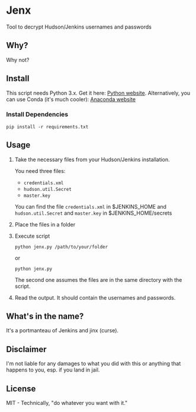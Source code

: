 # Jenx

Tool to decrypt Hudson/Jenkins usernames and passwords

## Why?

Why not?

## Install

This script needs Python 3.x. Get it here: [Python website](https://www.python.org/downloads/). Alternatively, you can use Conda (it's much cooler): [Anaconda website](https://docs.conda.io/en/latest/)

### Install Dependencies

`pip install -r requirements.txt`

## Usage

1. Take the necessary files from your Hudson/Jenkins installation.

   You need three files:

   - `credentials.xml`
   - `hudson.util.Secret`
   - `master.key`

   You can find the file `credentials.xml` in $JENKINS_HOME and `hudson.util.Secret` and `master.key` in $JENKINS_HOME/secrets

2. Place the files in a folder

3. Execute script

   `python jenx.py /path/to/your/folder`

   or

   `python jenx.py`

   The second one assumes the files are in the same directory with the script.

4. Read the output. It should contain the usernames and passwords.

## What's in the name?

It's a portmanteau of Jenkins and jinx (curse).

## Disclaimer

I'm not liable for any damages to what you did with this or anything that happens to you, esp. if you land in jail.

## License

MIT - Technically, "do whatever you want with it."
